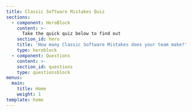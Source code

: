```yaml
---
title: Classic Software Mistakes Quiz
sections:
  - component: HeroBlock
    content: >-
      Take the quick quiz below to find out
    section_id: hero
    title: 'How many Classic Software Mistakes does your team make?'
    type: heroblock
  - component: Questions
    content: >-
    section_id: questions
    type: questionsblock
menus:
  main:
    title: Home
    weight: 1
template: home
---
```



